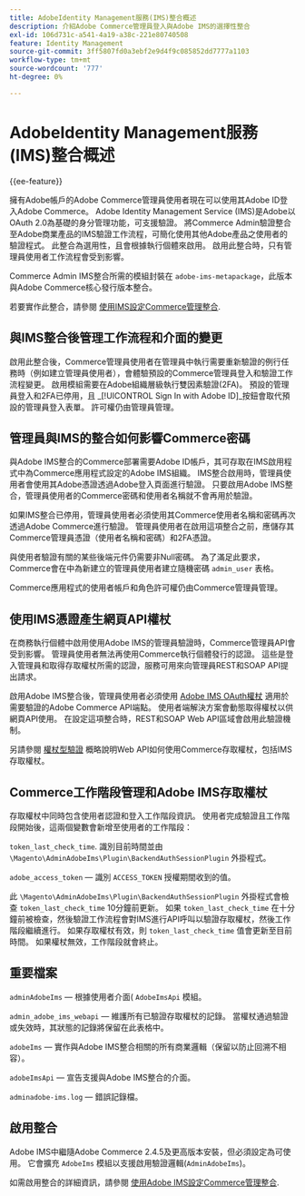 ```yaml
---
title: AdobeIdentity Management服務(IMS)整合概述
description: 介紹Adobe Commerce管理員登入與Adobe IMS的選擇性整合
exl-id: 106d731c-a541-4a19-a38c-221e80740508
feature: Identity Management
source-git-commit: 3ff5807fd0a3ebf2e9d4f9c085852dd7777a1103
workflow-type: tm+mt
source-wordcount: '777'
ht-degree: 0%

---
```


# AdobeIdentity Management服務(IMS)整合概述

{{ee-feature}}

擁有Adobe帳戶的Adobe Commerce管理員使用者現在可以使用其Adobe ID登入Adobe Commerce。 Adobe Identity Management Service (IMS)是Adobe以OAuth 2.0為基礎的身分管理功能，可支援驗證。 將Commerce Admin驗證整合至Adobe商業產品的IMS驗證工作流程，可簡化使用其他Adobe產品之使用者的驗證程式。 此整合為選用性，且會根據執行個體來啟用。 啟用此整合時，只有管理員使用者工作流程會受到影響。 

Commerce Admin IMS整合所需的模組封裝在  `adobe-ims-metapackage`，此版本與Adobe Commerce核心發行版本整合。

若要實作此整合，請參閱 [使用IMS設定Commerce管理整合](./adobe-ims-config.md).

## 與IMS整合後管理工作流程和介面的變更

啟用此整合後，Commerce管理員使用者在管理員中執行需要重新驗證的例行任務時（例如建立管理員使用者），會體驗預設的Commerce管理員登入和驗證工作流程變更。 啟用模組需要在Adobe組織層級執行雙因素驗證(2FA)。 預設的管理員登入和2FA已停用，且 _[!UICONTROL Sign In with Adobe ID]_按鈕會取代預設的管理員登入表單。 許可權仍由管理員管理。

## 管理員與IMS的整合如何影響Commerce密碼

與Adobe IMS整合的Commerce部署需要Adobe ID帳戶，其可存取在IMS啟用程式中為Commerce應用程式設定的Adobe IMS組織。  IMS整合啟用時，管理員使用者會使用其Adobe憑證透過Adobe登入頁面進行驗證。 只要啟用Adobe IMS整合，管理員使用者的Commerce密碼和使用者名稱就不會再用於驗證。

如果IMS整合已停用，管理員使用者必須使用其Commerce使用者名稱和密碼再次透過Adobe Commerce進行驗證。 管理員使用者在啟用這項整合之前，應儲存其Commerce管理員憑證（使用者名稱和密碼）和2FA憑證。

與使用者驗證有關的某些後端元件仍需要非Null密碼。 為了滿足此要求，Commerce會在中為新建立的管理員使用者建立隨機密碼 `admin_user` 表格。

Commerce應用程式的使用者帳戶和角色許可權仍由Commerce管理員管理。


## 使用IMS憑證產生網頁API權杖

在商務執行個體中啟用使用Adobe IMS的管理員驗證時，Commerce管理員API會受到影響。 管理員使用者無法再使用Commerce執行個體發行的認證。 這些是登入管理員和取得存取權杖所需的認證，服務可用來向管理員REST和SOAP API提出請求。

啟用Adobe IMS整合後，管理員使用者必須使用 [Adobe IMS OAuth權杖](https://developer.adobe.com/developer-console/docs/guides/authentication/OAuthIntegration/) 適用於需要驗證的Adobe Commerce API端點。 使用者端解決方案會動態取得權杖以供網頁API使用。 在設定這項整合時，REST和SOAP Web API區域會啟用此驗證機制。

另請參閱 [權杖型驗證](https://developer.adobe.com/commerce/webapi/get-started/authentication/gs-authentication-token/) 概略說明Web API如何使用Commerce存取權杖，包括IMS存取權杖。

## Commerce工作階段管理和Adobe IMS存取權杖

存取權杖中同時包含使用者認證和登入工作階段資訊。 使用者完成驗證且工作階段開始後，這兩個變數會新增至使用者的工作階段：

`token_last_check_time`. 識別目前時間並由 `\Magento\AdminAdobeIms\Plugin\BackendAuthSessionPlugin` 外掛程式。

`adobe_access_token`  — 識別 `ACCESS_TOKEN` 授權期間收到的值。

此 `\Magento\AdminAdobeIms\Plugin\BackendAuthSessionPlugin` 外掛程式會檢查 `token_last_check_time` 10分鐘前更新。 如果 `token_last_check_time` 在十分鐘前被檢查，然後驗證工作流程會對IMS進行API呼叫以驗證存取權杖，然後工作階段繼續進行。 如果存取權杖有效，則 `token_last_check_time` 值會更新至目前時間。 如果權杖無效，工作階段就會終止。

## 重要檔案

`adminAdobeIms`  — 根據使用者介面( `AdobeImsApi` 模組。

`admin_adobe_ims_webapi`  — 維護所有已驗證存取權杖的記錄。 當權杖通過驗證或失效時，其狀態的記錄將保留在此表格中。

`adobeIms`  — 實作與Adobe IMS整合相關的所有商業邏輯（保留以防止回溯不相容）。

`adobeImsApi`  — 宣告支援與Adobe IMS整合的介面。

`adminadobe-ims.log`  — 錯誤記錄檔。

## 啟用整合

Adobe IMS中繼隨Adobe Commerce 2.4.5及更高版本安裝，但必須設定為可使用。 它會擴充 `AdobeIms` 模組以支援啟用驗證邏輯(`AdminAdobeIms`)。

如需啟用整合的詳細資訊，請參閱 [使用Adobe IMS設定Commerce管理整合](./adobe-ims-config.md).
